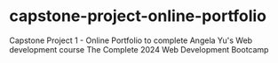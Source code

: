# capstone-project-online-portfolio
Capstone Project 1 - Online Portfolio to complete Angela Yu's Web development course The Complete 2024 Web Development Bootcamp
